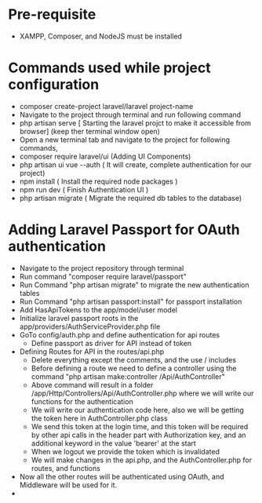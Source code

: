# Pre-requisite 
- XAMPP, Composer, and NodeJS must be installed 


# Commands used while project configuration 
- composer create-project laravel/laravel project-name
- Navigate to the project through terminal and run following command
- php artisan serve [ Starting the laravel projct to make it accessible from browser] (keep ther terminal window open)
- Open a new terminal tab and navigate to the project for following commands,
- composer require laravel/ui (Adding UI Components)
- php artisan ui vue --auth ( It will create, complete authentication for our project)
- npm install ( Install the required node packages )
- npm run dev ( Finish Authentication UI )
- php artisan migrate ( Migrate the required db tables to the database)

# Adding Laravel Passport for OAuth authentication 
- Navigate to the project repository through terminal 
- Run command "composer require laravel/passport"
- Run Command "php artisan migrate" to migrate the new authentication tables 
- Run Command "php artisan passport:install" for passport installation 
- Add HasApiTokens to the app/model/user model
- Initialize laravel passport roots in the app/providers/AuthServiceProvider.php file
- GoTo config/auth.php and define authentication for api routes 
    - Define passport as driver for API instead of token 
- Defining Routes for API in the routes/api.php 
    - Delete everything except the comments, and the use / includes 
    - Before defining a route we need to define a controller using the command "php artisan make:controller /Api/AuthController"
    - Above command will result in a folder /app/Http/Controllers/Api/AuthController.php where we will write our functions 
    for the authentication 
    - We will write our authentication code here, also we will be getting the token here in AuthController.php class 
    - We send this token at the login time, and this token will be required by other api calls in the header part with Authorization key, and an additional keyword in the value 'bearer' at the start 
    - When we logout we provide the token which is invalidated 
    - We will make changes in the api.php, and the AuthController.php for routes, and functions 
- Now all the other routes will be authenticated using OAuth, and Middleware will be used for it. 
- 

